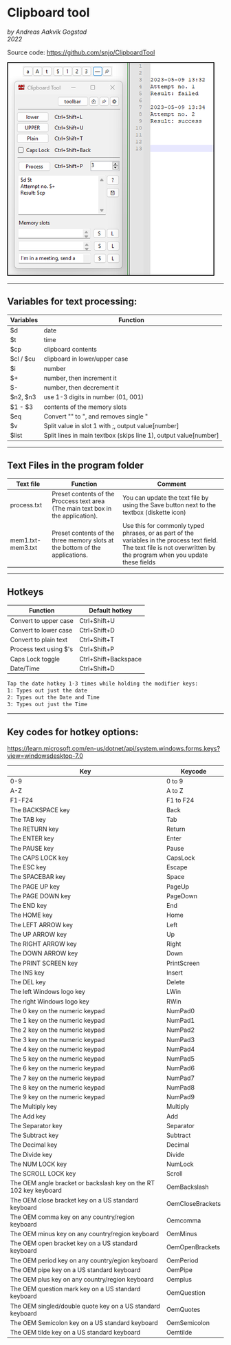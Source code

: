# Clipboard tool
*by Andreas Aakvik Gogstad*  
*2022*

Source code:
https://github.com/snjo/ClipboardTool

![image](clipboardtool1.png)


-----------------------------------------
## Variables for text processing:

|Variables|Function                                       |
|---------|-----------------------------------------------|
|$d       |date                                           |
|$t       |time                                           |
|$cp	  |clipboard contents                             |
|$cl / $cu|clipboard in lower/upper case                  |
|$i       |number                                         |
|$+       |number, then increment it                      |
|$-       |number, then decrement it                      |
|$n2, $n3 |use 1-3 digits in number (01, 001)             |
|$1 - $3  |contents of the memory slots                   |
|$eq      |Convert \"\" to \", and removes single \"      |
|$v       |Split value in slot 1 with ;, output value[number] |
|$list    |Split lines in main textbox (skips line 1), output value[number] |

-----------------------------------------
## Text Files in the program folder

|Text file		|Function	|Comment	|
|---|---|---|
|process.txt		|Preset contents of the Proccess text area (The main text box in the application).|You can update the text file by using the Save button next to the textbox (diskette icon)|
|mem1.txt-mem3.txt	|Preset contents of the three memory slots at the bottom of the applications.|			Use this for commonly typed phrases, or as part of the variables in the process text field.			The text file is not overwritten by the program when you update these fields|

-----------------------------------------
## Hotkeys


|Function                       |Default hotkey         |
|-------------------------------|-----------------------|
|Convert to upper case		|Ctrl+Shift+U		|
|Convert to lower case		|Ctrl+Shift+D		|
|Convert to plain text		|Ctrl+Shift+T		|
|Process text using $'s		|Ctrl+Shift+P		|
|Caps Lock toggle		|Ctrl+Shift+Backspace	|
|Date/Time			|Ctrl+Shift+D		|

	Tap the date hotkey 1-3 times while holding the modifier keys:
	1: Types out just the date
	2: Types out the Date and Time
	3: Types out just the Time

-----------------------------------------
## Key codes for hotkey options:
https://learn.microsoft.com/en-us/dotnet/api/system.windows.forms.keys?view=windowsdesktop-7.0

|Key|Keycode|
|---|-------|
|0-9|0 to 9|
|A-Z|A to Z|
|F1-F24|F1 to F24|
|The BACKSPACE key|Back|
|The TAB key|Tab|
|The RETURN key|Return|
|The ENTER key|Enter|
|The PAUSE key|Pause|
|The CAPS LOCK key|CapsLock|
|The ESC key|Escape|
|The SPACEBAR key|Space|
|The PAGE UP key|PageUp|
|The PAGE DOWN key|PageDown|
|The END key|End|
|The HOME key|Home|
|The LEFT ARROW key|Left|
|The UP ARROW key|Up|
|The RIGHT ARROW key|Right|
|The DOWN ARROW key|Down|
|The PRINT SCREEN key|PrintScreen|
|The INS key|Insert|
|The DEL key|Delete|
|The left Windows logo key|LWin|
|The right Windows logo key|RWin|
|The 0 key on the numeric keypad|NumPad0|
|The 1 key on the numeric keypad|NumPad1|
|The 2 key on the numeric keypad|NumPad2|
|The 3 key on the numeric keypad|NumPad3|
|The 4 key on the numeric keypad|NumPad4|
|The 5 key on the numeric keypad|NumPad5|
|The 6 key on the numeric keypad|NumPad6|
|The 7 key on the numeric keypad|NumPad7|
|The 8 key on the numeric keypad|NumPad8|
|The 9 key on the numeric keypad|NumPad9|
|The Multiply key|Multiply|
|The Add key|Add|
|The Separator key|Separator|
|The Subtract key|Subtract|
|The Decimal key|Decimal|
|The Divide key|Divide|
|The NUM LOCK key|NumLock|
|The SCROLL LOCK key|Scroll|
|The OEM angle bracket or backslash key on the RT 102 key keyboard|OemBackslash|
|The OEM close bracket key on a US standard keyboard|OemCloseBrackets|
|The OEM comma key on any country/region keyboard|Oemcomma|
|The OEM minus key on any country/region keyboard|OemMinus|
|The OEM open bracket key on a US standard keyboard|OemOpenBrackets|
|The OEM period key on any country/egion keyboard|OemPeriod|
|The OEM pipe key on a US standard keyboard|OemPipe|
|The OEM plus key on any country/region keyboard|Oemplus|
|The OEM question mark key on a US standard keyboard|OemQuestion|
|The OEM singled/double quote key on a US standard keyboard|OemQuotes|
|The OEM Semicolon key on a US standard keyboard|OemSemicolon|
|The OEM tilde key on a US standard keyboard|Oemtilde|